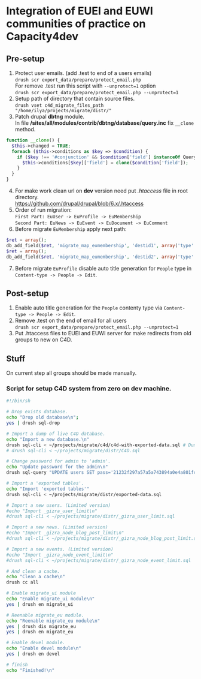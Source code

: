 # Integration of EUEI and EUWI communities of practice on Capacity4dev

## Pre-setup
1. Protect user emails. (add .test to end of a users emails)  
`drush scr export_data/prepare/protect_email.php`  
For remove .test run this script with `--unprotect=1` option  
`drush scr export_data/prepare/protect_email.php --unprotect=1`
2. Setup path of directory that contain source files.  
`drush vset c4d_migrate_files_path "/home/ilya/projects/migrate/distr/"`
3. Patch drupal __dbtng__ module.  
In file __/sites/all/modules/contrib/dbtng/database/query.inc__ fix `__clone` method.  
```php
function __clone() {
  $this->changed = TRUE;
  foreach ($this->conditions as $key => $condition) {
    if ($key !== '#conjunction' && $condition['field'] instanceOf QueryConditionInterface) {
      $this->conditions[$key]['field'] = clone($condition['field']);
    }
  }
}
```
4. For make work clean url on __dev__ version need put _.htaccess_ file in root directory.  
https://github.com/drupal/drupal/blob/6.x/.htaccess
5. Order of run migration:  
``First Part: EuUser -> EuProfile -> EuMembership``  
``Second Part: EuNews -> EuEvent -> EuDocument -> EuComment``  
6. Before migrate `EuMembership` apply next path:  
```php
$ret = array();
db_add_field($ret, 'migrate_map_eumembership', 'destid1', array('type' => 'int', 'length' => 11));
$ret = array();
db_add_field($ret, 'migrate_map_eumembership', 'destid2', array('type' => 'int', 'length' => 11));
```
7. Before migrate `EuProfile` disable auto title generation for `People` type in `Content-type -> People -> Edit`.

## Post-setup
1. Enable auto title generation for the `People` contenty type via `Content-type -> People -> Edit`.
2. Remove .test on the end of email for all users  
`drush scr export_data/prepare/protect_email.php --unprotect=1`
3. Put .htaccess files to EUEI and EUWI server for make redirects from old groups to new on C4D.

## Stuff

On current step all groups should be made manually.

### Script for setup C4D system from zero on dev machine. 
```bash
#!/bin/sh

# Drop exists database.
echo "Drop old database\n";
yes | drush sql-drop

# Import a dump of live C4D database.
echo "Import a new database.\n"
drush sql-cli < ~/projects/migrate/c4d/c4d-with-exported-data.sql # Dump without groups
# drush sql-cli < ~/projects/migrate/distr/C4D.sql

# Change password for admin to 'admin'.
echo "Update password for the admin\n"
drush sql-query "UPDATE users SET pass='21232f297a57a5a743894a0e4a801fc3' WHERE uid='1'"

# Import a 'exported tables'.
echo "Import 'exported tables'"
drush sql-cli < ~/projects/migrate/distr/exported-data.sql

# Import a new users. (Limited version)
#echo "Import _gizra_user_limit\n"
#drush sql-cli < ~/projects/migrate/distr/_gizra_user_limit.sql

# Import a new news. (Limited version)
#echo "Import _gizra_node_blog_post_limit\n"
#drush sql-cli < ~/projects/migrate/distr/_gizra_node_blog_post_limit.sql

# Import a new events. (Limited version)
#echo "Import _gizra_node_event_limit\n"
#drush sql-cli < ~/projects/migrate/distr/_gizra_node_event_limit.sql

# And clean a cache.
echo "Clean a cache\n"
drush cc all

# Enable migrate_ui module
echo "Enable migrate_ui module\n"
yes | drush en migrate_ui

# Reenable migrate_eu module.
echo "Reenable migrate_eu module\n"
yes | drush dis migrate_eu 
yes | drush en migrate_eu

# Enable devel module.
echo "Enable devel module\n"
yes | drush en devel

# finish
echo "Finished!\n"
```
